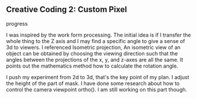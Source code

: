## Creative Coding 2: Custom Pixel


progress

I was inspired by the work form processing. The initial idea is if I transfer the whole thing to the Z axis and I may find a specific angle to give a sense of 3d to viewers.
I referenced Isometric projection, An isometric view of an object can be obtained by choosing the viewing direction such that the angles between the projections of the x, y, and z-axes are all the same. It points out the mathematics method how to calculate the rotation angle.

I push my experiment from 2d to 3d, that's the key point of my plan. I adjust the height of the part of mask. I have done some research about how to control the camera viewpoint ortho(). I am still working on this part though.



<!-- The start

I spent about two weeks to explore the field of image processing both in p5js and processing. After I gained deeper understanding of it, I was going to think about custom pixels.

The first step is how to locate each pixel in the image. Definitely, there is a way offered in the example file. I also have learned another way to locate the pixel in image.

Then, I roughly create different shapes for the pixels to take a glance of the visual effect.

By the way, I was thinking of the animation effect for this project. I am betting that would be cool. surely, in this case, I have tried sorts of methods to figure it out.
 -->
<!-- The images above are photos of Wellington CBD algorithmically processed with a lightly modified version of the [p5.js Pointillism example](https://p5js.org/examples/image-pointillism.html). The masks for each photo highlight various objects. Replace this text with your own which explains the source of your photos, masking, and applied algorithm.
 -->